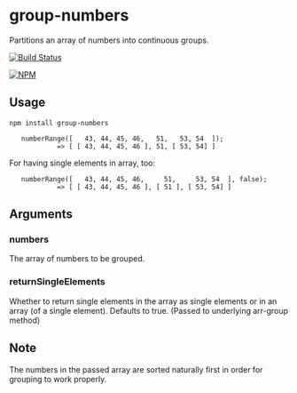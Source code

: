# group-numbers
Partitions an array of numbers into continuous groups.

[![Build Status](https://travis-ci.org/strarsis/group-numbers.svg)](https://travis-ci.org/strarsis/group-numbers)

[![NPM](https://nodei.co/npm/group-numbers.png?downloads=true&downloadRank=true&stars=true)](https://nodei.co/npm/group-numbers/)


Usage
-----
````
npm install group-numbers
````
````
   numberRange([   43, 44, 45, 46,   51,   53, 54  ]);
            => [ [ 43, 44, 45, 46 ], 51, [ 53, 54] ]
````

For having single elements in array, too:
````
   numberRange([   43, 44, 45, 46,     51,     53, 54  ], false);
            => [ [ 43, 44, 45, 46 ], [ 51 ], [ 53, 54] ]
````


Arguments
---------
### numbers
The array of numbers to be grouped.

### returnSingleElements
Whether to return single elements in the array as single elements or in an array (of a single element). Defaults to true.
(Passed to underlying arr-group method)


Note
----
The numbers in the passed array are sorted naturally first in order for grouping to work properly.

